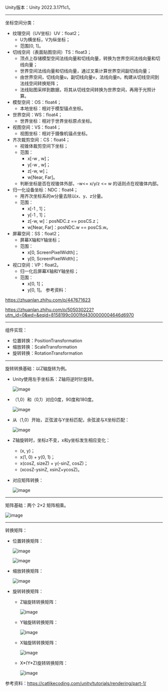 Unity版本：Unity 2022.3.17f1c1。
***
坐标空间分类：
- 纹理空间（UV坐标）UV：float2；
  - U为横坐标，V为纵坐标；
  - 范围[0, 1]。
- 切线空间（表面贴图空间）TS：float3；
  - 顶点上存储模型空间法线向量和切线向量，转换为世界空间法线向量和切线向量；
  - 世界空间法线向量和切线向量，通过叉乘计算世界空间副切线向量；
  - 由世界空间，切线向量u，副切线向量v，法线向量n，构建从切线空间到法线空间转换矩阵；
  - 法线贴图采样到数据，将其从切线空间转换为世界空间，再用于光照计算。
- 模型空间：OS：float4；
  - 本地坐标：相对于模型锚点坐标。   
- 世界空间：WS：float4；
  - 世界坐标：相对于世界坐标原点坐标。   
- 视图空间：VS：float4；
  - 视图坐标：相对于摄像机锚点坐标。 
- 齐次裁剪空间：CS：float4；
  - 视锥体裁剪空间下坐标；
  - 范围：
    - x[-w , w]；
    - y[-w , w]；
    - z[-w, w]；
    - w[Near, Far]。
  - 判断坐标是否在视锥体外部，-w<= x/y/z <= w 的话则点在视锥体内部。 
- 归一化设备坐标：NDC：float4；
  - 用齐次坐标系的w分量去除以x、y、z分量。
  - 范围：
    - x[-1 , 1]；
    - y[-1 , 1]；
    - z[-w, w]：posNDC.z == posCS.z；
    - w[Near, Far]：posNDC.w == posCS.w。  
- 屏幕空间：SS：float2；
  - 屏幕X轴和Y轴坐标；
  - 范围：
    - x[0, ScreenPixelWidth]；
    - y[0, ScreenPixelWidth]；  
- 视口空间：VP：float2。
  - 归一化后屏幕X轴和Y轴坐标；
  - 范围：
    - x[0, 1]；
    - y[0, 1]。 
参考资料：

https://zhuanlan.zhihu.com/p/447671623

https://zhuanlan.zhihu.com/p/505030222?utm_id=0&wd=&eqid=8158199c0001fd4300000004646d6970
***
组件实现：
- 位置转换：PositionTransformation
- 缩放转换：ScaleTransformation
- 旋转转换：RotationTransformation
***
旋转转换基础：以Z轴旋转为例。
- Unity使用左手坐标系：Z轴将逆时针旋转。

  ![image](https://github.com/user-attachments/assets/4f45bef6-96b3-42fd-b4e0-09fdda82cda3)

- （1,0）和（0,1）对应0度，90度和180度。

   ![image](https://github.com/user-attachments/assets/2021138f-5ec5-4e78-8b23-b3c0fcf7425a)

- 从（1,0）开始，正弦波与Y坐标匹配，余弦波与X坐标匹配：

  ![image](https://github.com/user-attachments/assets/a7931c6b-44e5-458e-8f31-1a77a72b5ffe)

- Z轴旋转时，坐标z不变，x和y坐标发生相应变化：
  - (x, y)；
  - x(1, 0) + y(0, 1)；
  - x(cosZ, sizeZ) + y(-sinZ, cosZ)；
  - (xcosZ-ysinZ, xsinZ+ycosZ)。
- 对应矩阵转换：

  ![image](https://github.com/user-attachments/assets/7167b353-d20a-406c-ab4a-f897c1d376f7)

***
矩阵基础：两个 2×2 矩阵相乘。

![image](https://github.com/user-attachments/assets/4b43c5fc-4cb2-404a-be8b-c0f51cabb7fa)

***
转换矩阵：
- 位置转换矩阵：

  ![image](https://github.com/user-attachments/assets/9c7d3f89-865f-4d5a-9670-0961e4f0e3b9)

  ![image](https://github.com/user-attachments/assets/b2676aff-651a-4a2b-a0b3-ef1cde906fad)

- 缩放转换矩阵：

  ![image](https://github.com/user-attachments/assets/1d7410c4-a674-4cbb-b66c-61aae29b3ee9)
  
- 旋转转换矩阵：
  - Z轴旋转转换矩阵：

    ![image](https://github.com/user-attachments/assets/68d2c70c-b04d-454a-b4ae-b9bb559cc790)

  - Y轴旋转转换矩阵：

    ![image](https://github.com/user-attachments/assets/e17126f5-0d90-4528-b8ad-e41f239e48d5)

  - X轴旋转转换矩阵：

    ![image](https://github.com/user-attachments/assets/84c16d60-d786-4365-aeee-63bf2b2e24ab)

  -  X*(Y*Z)旋转转换矩阵：

     ![image](https://github.com/user-attachments/assets/d00131e9-13ba-497f-9f1f-0f22e964af37)

参考资料：https://catlikecoding.com/unity/tutorials/rendering/part-1/



